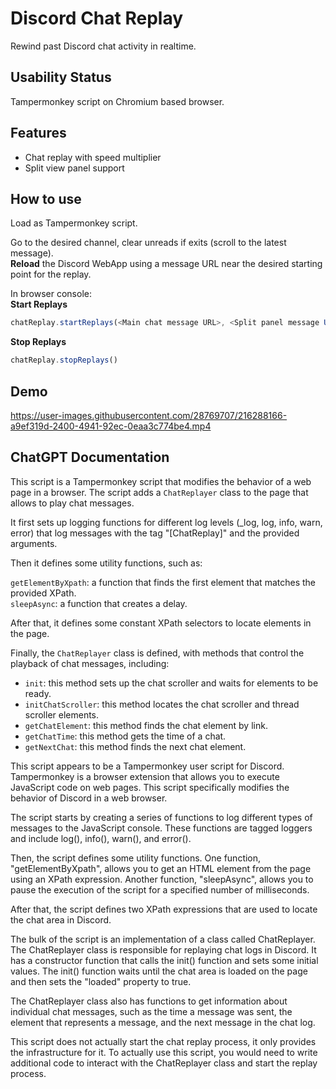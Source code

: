 # Discord Chat Replay
Rewind past Discord chat activity in realtime.

## Usability Status
Tampermonkey script on Chromium based browser.

## Features
- Chat replay with speed multiplier
- Split view panel support

## How to use
Load as Tampermonkey script.  

Go to the desired channel, clear unreads if exits (scroll to the latest message).   
**Reload** the Discord WebApp using a message URL near the desired starting point for the replay.  

In browser console:  
**Start Replays**
```js
chatReplay.startReplays(<Main chat message URL>, <Split panel message URL (Optional)> | undefined, replaySpeed)
```

**Stop Replays**
```js
chatReplay.stopReplays()
```

## Demo
https://user-images.githubusercontent.com/28769707/216288166-a9ef319d-2400-4941-92ec-0eaa3c774be4.mp4

## ChatGPT Documentation
This script is a Tampermonkey script that modifies the behavior of a web page in a browser. The script adds a `ChatReplayer` class to the page that allows to play chat messages.

It first sets up logging functions for different log levels (_log, log, info, warn, error) that log messages with the tag "[ChatReplay]" and the provided arguments.

Then it defines some utility functions, such as:

`getElementByXpath`: a function that finds the first element that matches the provided XPath.  
`sleepAsync`: a function that creates a delay.  

After that, it defines some constant XPath selectors to locate elements in the page.  

Finally, the `ChatReplayer` class is defined, with methods that control the playback of chat messages, including:  

- `init`: this method sets up the chat scroller and waits for elements to be ready.
- `initChatScroller`: this method locates the chat scroller and thread scroller elements.
- `getChatElement`: this method finds the chat element by link.
- `getChatTime`: this method gets the time of a chat.
- `getNextChat`: this method finds the next chat element.

This script appears to be a Tampermonkey user script for Discord. Tampermonkey is a browser extension that allows you to execute JavaScript code on web pages. This script specifically modifies the behavior of Discord in a web browser.

The script starts by creating a series of functions to log different types of messages to the JavaScript console. These functions are tagged loggers and include log(), info(), warn(), and error().

Then, the script defines some utility functions. One function, "getElementByXpath", allows you to get an HTML element from the page using an XPath expression. Another function, "sleepAsync", allows you to pause the execution of the script for a specified number of milliseconds.

After that, the script defines two XPath expressions that are used to locate the chat area in Discord.

The bulk of the script is an implementation of a class called ChatReplayer. The ChatReplayer class is responsible for replaying chat logs in Discord. It has a constructor function that calls the init() function and sets some initial values. The init() function waits until the chat area is loaded on the page and then sets the "loaded" property to true.

The ChatReplayer class also has functions to get information about individual chat messages, such as the time a message was sent, the element that represents a message, and the next message in the chat log.

This script does not actually start the chat replay process, it only provides the infrastructure for it. To actually use this script, you would need to write additional code to interact with the ChatReplayer class and start the replay process.
